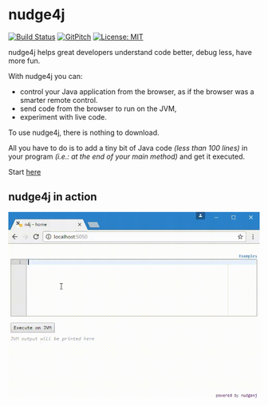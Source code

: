 nudge4j
=======

[![Build Status](https://travis-ci.org/lorenzoongithub/nudge4j.svg?branch=master)](https://travis-ci.org/lorenzoongithub/nudge4j)
[![GitPitch](https://gitpitch.com/assets/badge.svg)](https://gitpitch.com/lorenzoongithub/nudge4j/master?grs=github&t=white)
[![License: MIT](https://img.shields.io/badge/License-MIT-yellow.svg)](https://opensource.org/licenses/MIT)


nudge4j helps great developers understand code better, debug less, have more fun.

With nudge4j you can: 
- control your Java application from the browser, as if the browser was a smarter remote control.
- send code from the browser to run on the JVM, 
- experiment with live code. 


To use nudge4j, there is nothing to download.

All you have to do is to add a tiny bit of Java code *(less than 100 lines)* in your program *(i.e.: at the end of your main method)* and get it executed.

Start <a href='https://lorenzoongithub.github.io/nudge4j/'>here</a>


nudge4j in action
-----------------
<img src='n4j.in.action.gif' alt='nudge4j in action]' />

